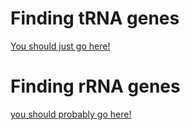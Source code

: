 # Finding tRNA genes

[You should just go here!](http://lowelab.ucsc.edu/tRNAscan-SE/)

# Finding rRNA genes

[you should probably go here!](http://lowelab.ucsc.edu/tRNAscan-SE/)


